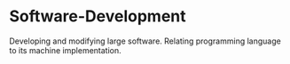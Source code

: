 # Software-Development
Developing and modifying large software. Relating programming language to its machine implementation.
